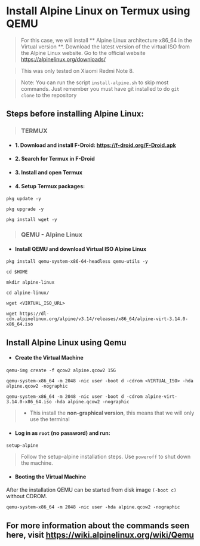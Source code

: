 # Install Alpine Linux on Termux using QEMU

> For this case, we will install ** Alpine Linux architecture x86_64 in the Virtual version **. Download the latest version of the virtual ISO from the Alpine Linux website. Go to the official website https://alpinelinux.org/downloads/

> This was only tested on Xiaomi Redmi Note 8.

> Note: You can run the script ```install-alpine.sh``` to skip most commands.
Just remember you must have git installed to do ```git clone``` to the repository


## Steps before installing Alpine Linux:
> ### TERMUX
* #### 1. Download and install F-Droid: https://f-droid.org/F-Droid.apk
* #### 2. Search for Termux in F-Droid
* #### 3. Install and open Termux
* #### 4. Setup Termux packages:
```
pkg update -y
```
```
pkg upgrade -y
```
```
pkg install wget -y
```

> ### QEMU - Alpine Linux
* ####  Install QEMU and download Virtual ISO Alpine Linux
```
pkg install qemu-system-x86-64-headless qemu-utils -y
```
```
cd $HOME
```
```
mkdir alpine-linux
```
```
cd alpine-linux/
```
```
wget <VIRTUAL_ISO_URL>
```
```
wget https://dl-cdn.alpinelinux.org/alpine/v3.14/releases/x86_64/alpine-virt-3.14.0-x86_64.iso
```

## Install Alpine Linux using Qemu
* #### Create the Virtual Machine
```
qemu-img create -f qcow2 alpine.qcow2 15G
```
```
qemu-system-x86_64 -m 2048 -nic user -boot d -cdrom <VIRTUAL_ISO> -hda alpine.qcow2 -nographic
```
```
qemu-system-x86_64 -m 2048 -nic user -boot d -cdrom alpine-virt-3.14.0-x86_64.iso -hda alpine.qcow2 -nographic
```

> * This install the **non-graphical version**, this means that we will only use the terminal

* #### Log in as ```root``` (no password) and run:
```
setup-alpine
```
> Follow the setup-alpine installation steps.
> Use ```poweroff``` to shut down the machine.

* #### Booting the Virtual Machine
After the installation QEMU can be started from disk image ```(-boot c)``` without CDROM.
```
qemu-system-x86_64 -m 2048 -nic user -hda alpine.qcow2 -nographic
```

## For more information about the commands seen here, visit https://wiki.alpinelinux.org/wiki/Qemu
